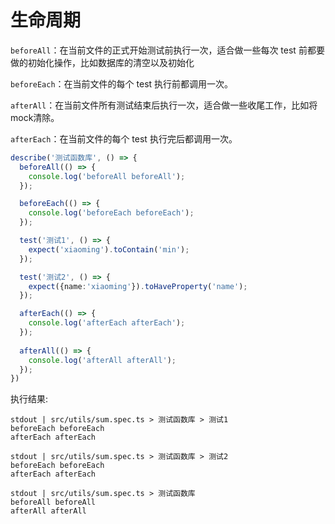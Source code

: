 # 生命周期

`beforeAll`：在当前文件的正式开始测试前执行一次，适合做一些每次 test 前都要做的初始化操作，比如数据库的清空以及初始化

`beforeEach`：在当前文件的每个 test 执行前都调用一次。

`afterAll`：在当前文件所有测试结束后执行一次，适合做一些收尾工作，比如将mock清除。

`afterEach`：在当前文件的每个 test 执行完后都调用一次。

```ts
describe('测试函数库', () => {
  beforeAll(() => {
    console.log('beforeAll beforeAll');
  });

  beforeEach(() => {
    console.log('beforeEach beforeEach');
  });

  test('测试1', () => {
    expect('xiaoming').toContain('min');
  });

  test('测试2', () => {
    expect({name:'xiaoming'}).toHaveProperty('name');
  });

  afterEach(() => {
    console.log('afterEach afterEach');
  });
  
  afterAll(() => {
    console.log('afterAll afterAll');
  });
})
```

执行结果:

```text
stdout | src/utils/sum.spec.ts > 测试函数库 > 测试1
beforeEach beforeEach
afterEach afterEach

stdout | src/utils/sum.spec.ts > 测试函数库 > 测试2
beforeEach beforeEach
afterEach afterEach

stdout | src/utils/sum.spec.ts > 测试函数库
beforeAll beforeAll
afterAll afterAll
```

